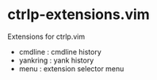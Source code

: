 ctrlp-extensions.vim
=================

Extensions for ctrlp.vim

- cmdline : cmdline history
- yankring : yank history
- menu : extension selector menu
